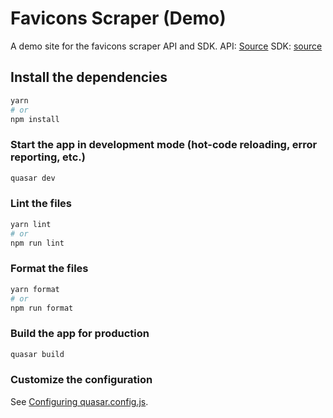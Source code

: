 # Favicons Scraper (Demo)

A demo site for the favicons scraper API and SDK.
API: [Source](https://github.com/harvmaster/api.faviconscraper)
SDK: [source](https://github.com/harvmaster/sdk.favicons-scraper)

## Install the dependencies
```bash
yarn
# or
npm install
```

### Start the app in development mode (hot-code reloading, error reporting, etc.)
```bash
quasar dev
```


### Lint the files
```bash
yarn lint
# or
npm run lint
```


### Format the files
```bash
yarn format
# or
npm run format
```



### Build the app for production
```bash
quasar build
```

### Customize the configuration
See [Configuring quasar.config.js](https://v2.quasar.dev/quasar-cli-vite/quasar-config-js).
